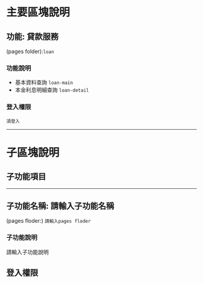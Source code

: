 # 主要區塊說明
## 功能: 貸款服務
(pages folder):`loan`

### 功能說明
* 基本資料查詢 `loan-main`
* 本金利息明細查詢 `loan-detail`

### 登入權限
`須登入`

---

# 子區塊說明
## 子功能項目

---
## 子功能名稱: 請輸入子功能名稱
(pages floder:) `
請輸入pages floder
`

### 子功能說明
請輸入子功能說明

## 登入權限
<!-- `免登入` -->
<!-- `須登入` -->

